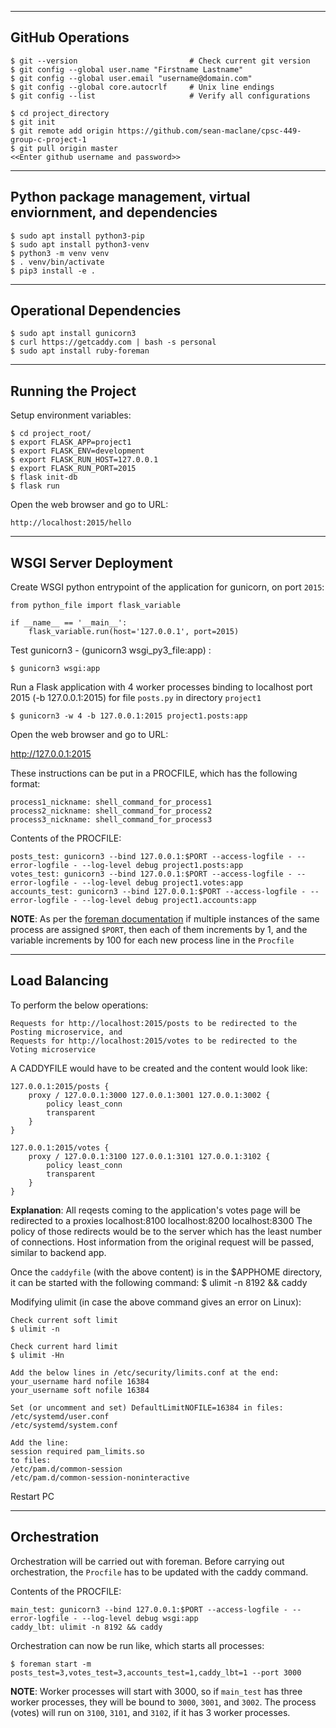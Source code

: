 
-----------------
GitHub Operations
-----------------

```
$ git --version                         # Check current git version
$ git config --global user.name "Firstname Lastname"
$ git config --global user.email "username@domain.com"
$ git config --global core.autocrlf     # Unix line endings
$ git config --list                     # Verify all configurations

$ cd project_directory
$ git init
$ git remote add origin https://github.com/sean-maclane/cpsc-449-group-c-project-1
$ git pull origin master
<<Enter github username and password>>
```

----------------------------------------------------------------
Python package management, virtual enviornment, and dependencies
----------------------------------------------------------------

```
$ sudo apt install python3-pip
$ sudo apt install python3-venv
$ python3 -m venv venv
$ . venv/bin/activate
$ pip3 install -e .
```

------------------------
Operational Dependencies
------------------------
```
$ sudo apt install gunicorn3
$ curl https://getcaddy.com | bash -s personal
$ sudo apt install ruby-foreman
```

-------------------
Running the Project
-------------------

Setup environment variables:

```
$ cd project_root/
$ export FLASK_APP=project1
$ export FLASK_ENV=development
$ export FLASK_RUN_HOST=127.0.0.1
$ export FLASK_RUN_PORT=2015
$ flask init-db
$ flask run
```

Open the web browser and go to URL:
```
http://localhost:2015/hello
```

----------------------
WSGI Server Deployment
----------------------

Create WSGI python entrypoint of the application for gunicorn, on port `2015`:

	from python_file import flask_variable

	if __name__ == '__main__':
		flask_variable.run(host='127.0.0.1', port=2015)

Test gunicorn3 - (gunicorn3 wsgi_py3_file:app) :

    $ gunicorn3 wsgi:app

Run a Flask application with 4 worker processes binding to localhost port 2015 (-b 127.0.0.1:2015) for file `posts.py` in directory `project1`

    $ gunicorn3 -w 4 -b 127.0.0.1:2015 project1.posts:app

Open the web browser and go to URL:

http://127.0.0.1:2015

These instructions can be put in a PROCFILE, which has the following format:

    process1_nickname: shell_command_for_process1
    process2_nickname: shell_command_for_process2
    process3_nickname: shell_command_for_process3

Contents of the PROCFILE:

    posts_test: gunicorn3 --bind 127.0.0.1:$PORT --access-logfile - --error-logfile - --log-level debug project1.posts:app
    votes_test: gunicorn3 --bind 127.0.0.1:$PORT --access-logfile - --error-logfile - --log-level debug project1.votes:app
    accounts_test: gunicorn3 --bind 127.0.0.1:$PORT --access-logfile - --error-logfile - --log-level debug project1.accounts:app

**NOTE**: As per the [foreman documentation][1] if multiple instances of the same process are assigned `$PORT`, then each of them increments by 1, and the variable increments by 100 for each new process line in the `Procfile`

  [1]: https://ddollar.github.io/foreman/

--------------
Load Balancing
--------------

To perform the below operations:

    Requests for http://localhost:2015/posts to be redirected to the Posting microservice, and
    Requests for http://localhost:2015/votes to be redirected to the Voting microservice

A CADDYFILE would have to be created and the content would look like:

    127.0.0.1:2015/posts {
        proxy / 127.0.0.1:3000 127.0.0.1:3001 127.0.0.1:3002 {
            policy least_conn
            transparent
        }
    }

    127.0.0.1:2015/votes {
        proxy / 127.0.0.1:3100 127.0.0.1:3101 127.0.0.1:3102 {
            policy least_conn
            transparent
        }
    }


**Explanation**:
All reqests coming to the application's votes page will be redirected to a proxies localhost:8100 localhost:8200 localhost:8300
The policy of those redirects would be to the server which has the least number of connections. Host information from the original request will be passed, similar to backend app.

Once the `caddyfile` (with the above content) is in the $APPHOME directory, it can be started with the following command:
$ ulimit -n 8192 && caddy


Modifying ulimit (in case the above command gives an error on Linux):

    Check current soft limit
    $ ulimit -n

    Check current hard limit
    $ ulimit -Hn

    Add the below lines in /etc/security/limits.conf at the end:
    your_username hard nofile 16384
    your_username soft nofile 16384

    Set (or uncomment and set) DefaultLimitNOFILE=16384 in files:
    /etc/systemd/user.conf
    /etc/systemd/system.conf

    Add the line:
    session required pam_limits.so
    to files:
    /etc/pam.d/common-session
    /etc/pam.d/common-session-noninteractive

Restart PC


-------------
Orchestration
-------------

Orchestration will be carried out with foreman. Before carrying out orchestration, the `Procfile` has to be updated with the caddy command.

Contents of the PROCFILE:

    main_test: gunicorn3 --bind 127.0.0.1:$PORT --access-logfile - --error-logfile - --log-level debug wsgi:app
    caddy_lbt: ulimit -n 8192 && caddy

Orchestration can now be run like, which starts all processes:

    $ foreman start -m posts_test=3,votes_test=3,accounts_test=1,caddy_lbt=1 --port 3000

**NOTE**: Worker processes will start with 3000, so if `main_test` has three worker processes, they will be bound to `3000`, `3001`, and `3002`.
The process (votes) will run on `3100`, `3101`, and `3102`, if it has 3 worker processes.
